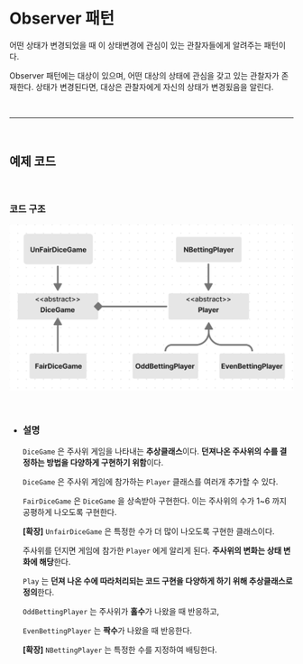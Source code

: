 # **Observer 패턴**
어떤 상태가 변경되었을 때 이 상태변경에 관심이 있는 관찰자들에게 알려주는 패턴이다.

Observer 패턴에는 대상이 있으며, 어떤 대상의 상태에 관심을 갖고 있는 관찰자가 존재한다.
상태가 변경된다면, 대상은 관찰자에게 자신의 상태가 변경됬음을 알린다.


<br><hr><br>

## **예제 코드**


<br>

### **코드 구조**
![Observer.png](/img/Observer.png)

<br>

- ### **설명** 

    `DiceGame` 은 주사위 게임을 나타내는 **추상클래스**이다.
    **던져나온 주사위의 수를 결정하는 방법을 다양하게 구현하기 위함**이다.

    `DiceGame` 은 주사위 게임에 참가하는 `Player` 클래스를 여러개 추가할 수 있다.

    `FairDiceGame` 은 `DiceGame` 을 상속받아 구현한다. 이는 주사위의 수가 1~6 까지 공평하게 나오도록 구현한다.

    **[확장]** `UnfairDiceGame` 은 특정한 수가 더 많이 나오도록 구현한 클래스이다.

    주사위를 던지면 게임에 참가한 `Player` 에게 알리게 된다. **주사위의 변화는 상태 변화에 해당**한다.

    `Play` 는 **던져 나온 수에 따라처리되는 코드 구현을 다양하게 하기 위해 추상클래스로 정의**한다.

    `OddBettingPlayer` 는 주사위가 **홀수**가 나왔을 때 반응하고,
    
    `EvenBettingPlayer` 는 **짝수**가 나왔을 때 반응한다.

    **[확장]** `NBettingPlayer` 는 특정한 수를 지정하여 배팅한다.
